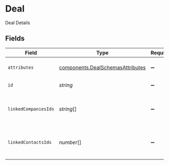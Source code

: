 # Deal

Deal Details


## Fields

| Field                                                                            | Type                                                                             | Required                                                                         | Description                                                                      | Example                                                                          |
| -------------------------------------------------------------------------------- | -------------------------------------------------------------------------------- | -------------------------------------------------------------------------------- | -------------------------------------------------------------------------------- | -------------------------------------------------------------------------------- |
| `attributes`                                                                     | [components.DealSchemasAttributes](../../models/shared/dealschemasattributes.md) | :heavy_minus_sign:                                                               | Deal attributes with values                                                      |                                                                                  |
| `id`                                                                             | *string*                                                                         | :heavy_minus_sign:                                                               | Unique deal id                                                                   | 629475917295261d9b1f4403                                                         |
| `linkedCompaniesIds`                                                             | *string*[]                                                                       | :heavy_minus_sign:                                                               | Companies ids for companies linked to this deal                                  | 61a5ce58c5d4795761045990,61a5ce58c5d4795761045991,61a5ce58c5d4795761045992       |
| `linkedContactsIds`                                                              | *number*[]                                                                       | :heavy_minus_sign:                                                               | Contact ids for contacts linked to this deal                                     | 1,2,3                                                                            |